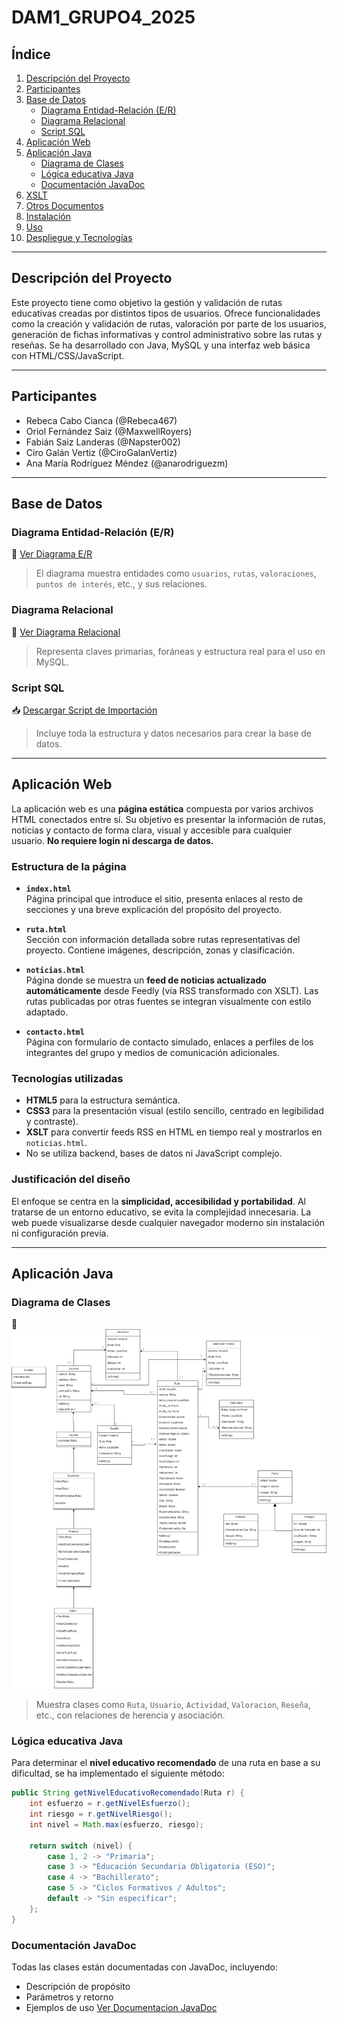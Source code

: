 # DAM1_GRUPO4_2025

## Índice
1. [Descripción del Proyecto](#descripción-del-proyecto)
2. [Participantes](#participantes)
3. [Base de Datos](#base-de-datos)
    - [Diagrama Entidad-Relación (E/R)](#diagrama-entidad-relación-er)
    - [Diagrama Relacional](#diagrama-relacional)
    - [Script SQL](#script-sql)
4. [Aplicación Web](#aplicación-web)
5. [Aplicación Java](#aplicación-java)
    - [Diagrama de Clases](#diagrama-de-clases)
    - [Lógica educativa Java](#lógica-educativa-java)
    - [Documentación JavaDoc](#documentación-javadoc)
6. [XSLT](#xslt)
7. [Otros Documentos](#otros-documentos)
8. [Instalación](#instalación)
9. [Uso](#uso)
10. [Despliegue y Tecnologías](#despliegue-y-tecnologías)

---

## Descripción del Proyecto

Este proyecto tiene como objetivo la gestión y validación de rutas educativas creadas por distintos tipos de usuarios. Ofrece funcionalidades como la creación y validación de rutas, valoración por parte de los usuarios, generación de fichas informativas y control administrativo sobre las rutas y reseñas. Se ha desarrollado con Java, MySQL y una interfaz web básica con HTML/CSS/JavaScript.

---

## Participantes

- Rebeca Cabo Cianca  (@Rebeca467)
- Oriol Fernández Saiz  (@MaxwellRoyers)
- Fabián Saiz Landeras  (@Napster002)
- Ciro Galán Vertiz  (@CiroGalanVertiz)
- Ana María Rodríguez Méndez  (@anarodriguezm)

---

## Base de Datos

### Diagrama Entidad-Relación (E/R)

📎 [Ver Diagrama E/R](./diagrama_e-r.pdf)

> El diagrama muestra entidades como `usuarios`, `rutas`, `valoraciones`, `puntos de interés`, etc., y sus relaciones.

### Diagrama Relacional

📎 [Ver Diagrama Relacional](./diagramaRelacional-definitivo.mwb)

> Representa claves primarias, foráneas y estructura real para el uso en MySQL.

### Script SQL

📥 [Descargar Script de Importación](./bd-script-grupo4-definitivo.sql)

> Incluye toda la estructura y datos necesarios para crear la base de datos.

---

## Aplicación Web

La aplicación web es una **página estática** compuesta por varios archivos HTML conectados entre sí. Su objetivo es presentar la información de rutas, noticias y contacto de forma clara, visual y accesible para cualquier usuario. **No requiere login ni descarga de datos.**

### Estructura de la página

- **`index.html`**  
  Página principal que introduce el sitio, presenta enlaces al resto de secciones y una breve explicación del propósito del proyecto.

- **`ruta.html`**  
  Sección con información detallada sobre rutas representativas del proyecto. Contiene imágenes, descripción, zonas y clasificación.

- **`noticias.html`**  
  Página donde se muestra un **feed de noticias actualizado automáticamente** desde Feedly (vía RSS transformado con XSLT). Las rutas publicadas por otras fuentes se integran visualmente con estilo adaptado.

- **`contacto.html`**  
  Página con formulario de contacto simulado, enlaces a perfiles de los integrantes del grupo y medios de comunicación adicionales.

### Tecnologías utilizadas

- **HTML5** para la estructura semántica.
- **CSS3** para la presentación visual (estilo sencillo, centrado en legibilidad y contraste).
- **XSLT** para convertir feeds RSS en HTML en tiempo real y mostrarlos en `noticias.html`.
- No se utiliza backend, bases de datos ni JavaScript complejo.

### Justificación del diseño

El enfoque se centra en la **simplicidad, accesibilidad y portabilidad**. Al tratarse de un entorno educativo, se evita la complejidad innecesaria. La web puede visualizarse desde cualquier navegador moderno sin instalación ni configuración previa.




---

## Aplicación Java

### Diagrama de Clases

📎 ![Ver Diagrama de Clases](./diagrama_clases-def.png)

> Muestra clases como `Ruta`, `Usuario`, `Actividad`, `Valoracion`, `Reseña`, etc., con relaciones de herencia y asociación.

### Lógica educativa Java

Para determinar el **nivel educativo recomendado** de una ruta en base a su dificultad, se ha implementado el siguiente método:

```java
public String getNivelEducativoRecomendado(Ruta r) {
    int esfuerzo = r.getNivelEsfuerzo();
    int riesgo = r.getNivelRiesgo();
    int nivel = Math.max(esfuerzo, riesgo);

    return switch (nivel) {
        case 1, 2 -> "Primaria";
        case 3 -> "Educación Secundaria Obligatoria (ESO)";
        case 4 -> "Bachillerato";
        case 5 -> "Ciclos Formativos / Adultos";
        default -> "Sin especificar";
    };
}
```

### Documentación JavaDoc

Todas las clases están documentadas con JavaDoc, incluyendo:
- Descripción de propósito
- Parámetros y retorno
- Ejemplos de uso
[Ver Documentacion JavaDoc](./fourdam/target/reports/apidocs)
